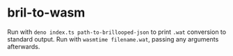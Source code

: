 # bril-to-wasm

Run with `deno index.ts path-to-brillooped-json` to print `.wat` conversion to standard output. Run with `wasmtime filename.wat`, passing any arguments afterwards.
